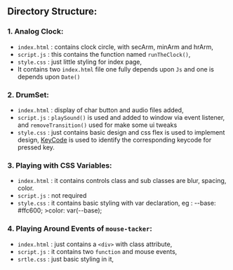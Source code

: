 ## Directory Structure:

### 1. Analog Clock:
- `index.html` : contains clock circle, with secArm, minArm and hrArm,
- `script.js` : this contains the function named `runTheClock()`,
- `style.css` : just little styling for index page,
- It contains two `index.html` file one fully depends upon `Js` and one is depends upon `Date()`

### 2. DrumSet:
- `index.html` : display of char button and audio files added,
- `script.js` : `playSound()` is used and added to window via event listener, and `removeTransition()` used for make some ui tweaks
- `style.css` : just contains basic design and css flex is used to implement design,
[KeyCode](https://keycode.info) is used to identify the corresponding keycode for pressed key.

### 3. Playing with CSS Variables:
- `index.html` : it contains controls class and sub classes are blur, spacing, color.
- `script.js` : not required
- `style.css` : it contains basic styling with var declaration, eg : --base: #ffc600; >color: var(--base);

### 4. Playing Around Events of `mouse-tacker`:
- `index.html` : just contains a `<div>` with class attribute,
- `script.js` : it contains two `function` and mouse events, 
- `srtle.css` : just basic styling in it,